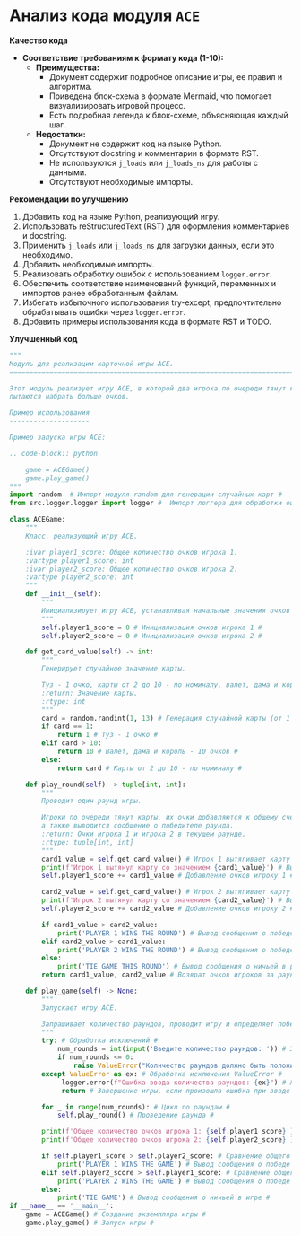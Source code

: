 # Анализ кода модуля `ACE`

**Качество кода**
- **Соответствие требованиям к формату кода (1-10):** 
   -  **Преимущества:**
        - Документ содержит подробное описание игры, ее правил и алгоритма.
        - Приведена блок-схема в формате Mermaid, что помогает визуализировать игровой процесс.
        - Есть подробная легенда к блок-схеме, объясняющая каждый шаг.
   - **Недостатки:**
        - Документ не содержит код на языке Python.
        - Отсутствуют docstring и комментарии в формате RST.
        - Не используются `j_loads` или `j_loads_ns` для работы с данными.
        - Отсутствуют необходимые импорты.

**Рекомендации по улучшению**
1.  Добавить код на языке Python, реализующий игру.
2.  Использовать reStructuredText (RST) для оформления комментариев и docstring.
3.  Применить `j_loads` или `j_loads_ns` для загрузки данных, если это необходимо.
4.  Добавить необходимые импорты.
5.  Реализовать обработку ошибок с использованием `logger.error`.
6.  Обеспечить соответствие наименований функций, переменных и импортов ранее обработанным файлам.
7.  Избегать избыточного использования try-except, предпочтительно обрабатывать ошибки через `logger.error`.
8.  Добавить примеры использования кода в формате RST и TODO.

**Улучшенный код**
```python
"""
Модуль для реализации карточной игры ACE.
=========================================================================================

Этот модуль реализует игру ACE, в которой два игрока по очереди тянут карты из колоды и
пытаются набрать больше очков.

Пример использования
--------------------

Пример запуска игры ACE:

.. code-block:: python

    game = ACEGame()
    game.play_game()
"""
import random  # Импорт модуля random для генерации случайных карт #
from src.logger.logger import logger #  Импорт логгера для обработки ошибок #

class ACEGame:
    """
    Класс, реализующий игру ACE.

    :ivar player1_score: Общее количество очков игрока 1.
    :vartype player1_score: int
    :ivar player2_score: Общее количество очков игрока 2.
    :vartype player2_score: int
    """
    def __init__(self):
        """
        Инициализирует игру ACE, устанавливая начальные значения очков игроков.
        """
        self.player1_score = 0 # Инициализация очков игрока 1 #
        self.player2_score = 0 # Инициализация очков игрока 2 #

    def get_card_value(self) -> int:
        """
        Генерирует случайное значение карты.

        Туз - 1 очко, карты от 2 до 10 - по номиналу, валет, дама и король - 10 очков.
        :return: Значение карты.
        :rtype: int
        """
        card = random.randint(1, 13) # Генерация случайной карты (от 1 до 13) #
        if card == 1:
            return 1 # Туз - 1 очко #
        elif card > 10:
            return 10 # Валет, дама и король - 10 очков #
        else:
            return card # Карты от 2 до 10 - по номиналу #

    def play_round(self) -> tuple[int, int]:
        """
        Проводит один раунд игры.

        Игроки по очереди тянут карты, их очки добавляются к общему счету,
        а также выводится сообщение о победителе раунда.
        :return: Очки игрока 1 и игрока 2 в текущем раунде.
        :rtype: tuple[int, int]
        """
        card1_value = self.get_card_value() # Игрок 1 вытягивает карту #
        print(f'Игрок 1 вытянул карту со значением {card1_value}') # Вывод карты игрока 1 и ее значения #
        self.player1_score += card1_value # Добавление очков игроку 1 #

        card2_value = self.get_card_value() # Игрок 2 вытягивает карту #
        print(f'Игрок 2 вытянул карту со значением {card2_value}') # Вывод карты игрока 2 и ее значения #
        self.player2_score += card2_value # Добавление очков игроку 2 #

        if card1_value > card2_value:
            print('PLAYER 1 WINS THE ROUND') # Вывод сообщения о победе игрока 1 в раунде #
        elif card2_value > card1_value:
            print('PLAYER 2 WINS THE ROUND') # Вывод сообщения о победе игрока 2 в раунде #
        else:
            print('TIE GAME THIS ROUND') # Вывод сообщения о ничьей в раунде #
        return card1_value, card2_value # Возврат очков игроков за раунд #

    def play_game(self) -> None:
        """
        Запускает игру ACE.

        Запрашивает количество раундов, проводит игру и определяет победителя.
        """
        try: # Обработка исключений #
            num_rounds = int(input('Введите количество раундов: ')) # Запрос количества раундов #
            if num_rounds <= 0:
                raise ValueError("Количество раундов должно быть положительным числом.") # Проверка на положительность количества раундов #
        except ValueError as ex: # Обработка исключения ValueError #
             logger.error(f"Ошибка ввода количества раундов: {ex}") # Логирование ошибки #
             return # Завершение игры, если произошла ошибка при вводе #

        for _ in range(num_rounds): # Цикл по раундам #
            self.play_round() # Проведение раунда #

        print(f'Общее количество очков игрока 1: {self.player1_score}') # Вывод общего количества очков игрока 1 #
        print(f'Общее количество очков игрока 2: {self.player2_score}') # Вывод общего количества очков игрока 2 #

        if self.player1_score > self.player2_score: # Сравнение общего количества очков игроков #
            print('PLAYER 1 WINS THE GAME') # Вывод сообщения о победе игрока 1 #
        elif self.player2_score > self.player1_score: # Сравнение общего количества очков игроков #
            print('PLAYER 2 WINS THE GAME') # Вывод сообщения о победе игрока 2 #
        else:
            print('TIE GAME') # Вывод сообщения о ничьей в игре #
if __name__ == '__main__':
    game = ACEGame() # Создание экземпляра игры #
    game.play_game() # Запуск игры #
    
```